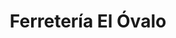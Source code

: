 ---
title: "Ferretería El Óvalo"
url: /san-agustin-de-cajas/ferreteria-el-ovalo/
shop: Baustoffe
---